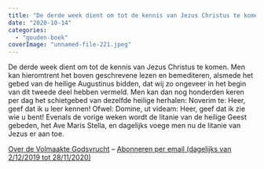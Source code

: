 ```yaml
---
title: "De derde week dient om tot de kennis van Jezus Christus te komen"
date: "2020-10-14"
categories: 
  - "gouden-boek"
coverImage: "unnamed-file-221.jpeg"
---
```


De derde week dient om tot de kennis van Jezus Christus te komen. Men kan hieromtrent het boven geschrevene lezen en bemediteren, alsmede het gebed van de heilige Augustinus bidden, dat wij zo ongeveer in het begin van dit tweede deel hebben vermeld. Men kan dan nog honderden keren per dag het schietgebed van dezelfde heilige herhalen: Noverim te: Heer, geef dat ik u leer kennen! Ofwel: Domine, ut videam: Heer, geef dat ik zie wie u bent! Evenals de vorige weken wordt de litanie van de heilige Geest gebeden, het Ave Maris Stella, en dagelijks voege men nu de litanie van Jezus er aan toe.

[Over de Volmaakte Godsvrucht](/blog/een-jaar-lang-volmaakte-godsvrucht/) – [Abonneren per email (dagelijks van 2/12/2019 tot 28/11/2020)](http://eepurl.com/9RKvX)
